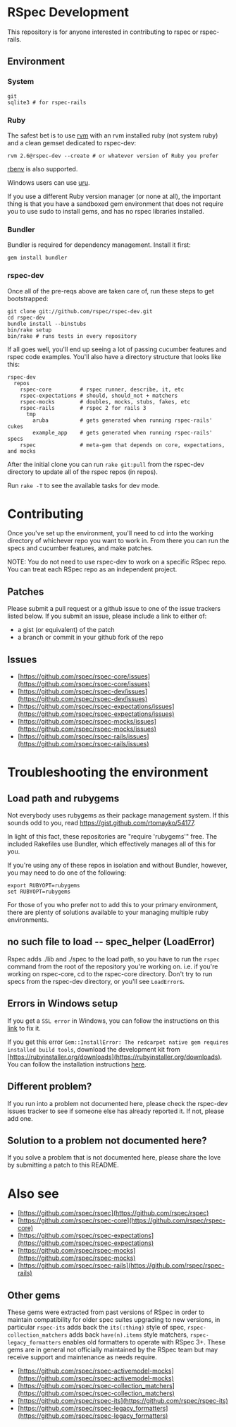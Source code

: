 # RSpec Development

This repository is for anyone interested in contributing to rspec or
rspec-rails.

## Environment

### System

    git
    sqlite3 # for rspec-rails

### Ruby

The safest bet is to use [rvm](https://github.com/wayneeseguin/rvm) with an rvm
installed ruby (not system ruby) and a clean gemset dedicated to rspec-dev:

    rvm 2.6@rspec-dev --create # or whatever version of Ruby you prefer

[rbenv](https://github.com/sstephenson/rbenv) is also supported.

Windows users can use [uru](https://bitbucket.org/jonforums/uru).

If you use a different Ruby version manager (or none at all), the important
thing is that you have a sandboxed gem environment that does not require you to
use sudo to install gems, and has no rspec libraries installed.

### Bundler

Bundler is required for dependency management. Install it first:

    gem install bundler

### rspec-dev

Once all of the pre-reqs above are taken care of, run these steps to get
bootstrapped:

    git clone git://github.com/rspec/rspec-dev.git
    cd rspec-dev
    bundle install --binstubs
    bin/rake setup
    bin/rake # runs tests in every repository

If all goes well, you'll end up seeing a lot of passing cucumber features
and rspec code examples. You'll also have a directory structure that looks
like this:

    rspec-dev
      repos
        rspec-core         # rspec runner, describe, it, etc
        rspec-expectations # should, should_not + matchers
        rspec-mocks        # doubles, mocks, stubs, fakes, etc
        rspec-rails        # rspec 2 for rails 3
          tmp
            aruba          # gets generated when running rspec-rails' cukes
            example_app    # gets generated when running rspec-rails' specs 
        rspec              # meta-gem that depends on core, expectations, and mocks

After the initial clone you can run `rake git:pull` from the rspec-dev
directory to update all of the rspec repos (in repos).

Run `rake -T` to see the available tasks for dev mode.

# Contributing

Once you've set up the environment, you'll need to cd into the working
directory of whichever repo you want to work in. From there you can run the
specs and cucumber features, and make patches.

NOTE: You do not need to use rspec-dev to work on a specific RSpec repo. You
can treat each RSpec repo as an independent project.

## Patches

Please submit a pull request or a github issue to one of the issue trackers
listed below. If you submit an issue, please include a link to either of:

* a gist (or equivalent) of the patch
* a branch or commit in your github fork of the repo

## Issues

* [https://github.com/rspec/rspec-core/issues](https://github.com/rspec/rspec-core/issues)
* [https://github.com/rspec/rspec-dev/issues](https://github.com/rspec/rspec-dev/issues)
* [https://github.com/rspec/rspec-expectations/issues](https://github.com/rspec/rspec-expectations/issues)
* [https://github.com/rspec/rspec-mocks/issues](https://github.com/rspec/rspec-mocks/issues)
* [https://github.com/rspec/rspec-rails/issues](https://github.com/rspec/rspec-rails/issues)

# Troubleshooting the environment

## Load path and rubygems

Not everybody uses rubygems as their package management system. If this
sounds odd to you, read https://gist.github.com/rtomayko/54177.

In light of this fact, these repositories are "require 'rubygems'" free. The
included Rakefiles use Bundler, which effectively manages all of this for
you.

If you're using any of these repos in isolation and without Bundler, however,
you may need to do one of the following:

    export RUBYOPT=rubygems
    set RUBYOPT=rubygems

For those of you who prefer not to add this to your primary environment, there
are plenty of solutions available to your managing multiple ruby environments.

## no such file to load -- spec_helper (LoadError)

Rspec adds ./lib and ./spec to the load path, so you have to run the `rspec`
command from the root of the repository you're working on. i.e. if you're
working on rspec-core, cd to the rspec-core directory. Don't try to run specs
from the rspec-dev directory, or you'll see `LoadError`s.

## Errors in Windows setup

If you get a `SSL error` in Windows, you can follow the instructions on this [link](https://gist.github.com/luislavena/f064211759ee0f806c88) to fix it.  

If you get this error `Gem::InstallError: The redcarpet native gem requires installed build tools`, download the development kit from [https://rubyinstaller.org/downloads](https://rubyinstaller.org/downloads). You can follow the installation instructions [here](https://github.com/oneclick/rubyinstaller/wiki/Development-Kit).

## Different problem?

If you run into a problem not documented here, please check the rspec-dev
issues tracker to see if someone else has already reported it. If not, please
add one.

## Solution to a problem not documented here?

If you solve a problem that is not documented here, please share the love
by submitting a patch to this README.

# Also see

* [https://github.com/rspec/rspec](https://github.com/rspec/rspec)
* [https://github.com/rspec/rspec-core](https://github.com/rspec/rspec-core)
* [https://github.com/rspec/rspec-expectations](https://github.com/rspec/rspec-expectations)
* [https://github.com/rspec/rspec-mocks](https://github.com/rspec/rspec-mocks)
* [https://github.com/rspec/rspec-rails](https://github.com/rspec/rspec-rails)

## Other gems
These gems were extracted from past versions of RSpec in order to maintain 
compatibility for older spec suites upgrading to new versions, in particular
`rspec-its` adds back the `its(:thing)` style of spec, `rspec-collection_matchers` 
adds back `have(n).items` style matchers, `rspec-legacy_formatters` enables old
formatters to operate with RSpec 3+. These gems are in general not officially
maintained by the RSpec team but may receive support and maintenance as needs require.

* [https://github.com/rspec/rspec-activemodel-mocks](https://github.com/rspec/rspec-activemodel-mocks)
* [https://github.com/rspec/rspec-collection_matchers](https://github.com/rspec/rspec-collection_matchers)
* [https://github.com/rspec/rspec-its](https://github.com/rspec/rspec-its)
* [https://github.com/rspec/rspec-legacy_formatters](https://github.com/rspec/rspec-legacy_formatters)
